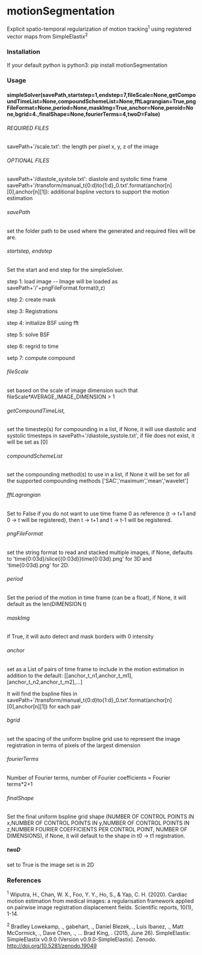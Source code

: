 # motionSegmentation
Explicit spatio-temporal regularization of motion tracking<sup>1</sup> using registered vector maps from SimpleElastix<sup>2</sup>

### Installation
If your default python is python3:
pip install motionSegmentation

### Usage
#### simpleSolver(savePath,startstep=1,endstep=7,fileScale=None,getCompoundTimeList=None,compoundSchemeList=None,fftLagrangian=True,pngFileFormat=None,period=None,maskImg=True,anchor=None,peroid=None,bgrid=4.,finalShape=None,fourierTerms=4,twoD=False)
###### REQUIRED FILES
savePath+'/scale.txt': the length per pixel x, y, z of the image 
###### OPTIONAL FILES
savePath+'/diastole_systole.txt': diastole and systolic time frame
savePath+'/transform/manual_t{0:d}to{1:d}_0.txt'.format(anchor[n][0],anchor[n][1]): additional bspline vectors to support the motion estimation
###### savePath
set the folder path to be used where the generated and required files will be are.
###### startstep, endstep
Set the start and end step for the simpleSolver.

step 1: load image -- Image will be loaded as savePath+'/'+pngFileFormat.format(t,z)

step 2: create mask

step 3: Registrations

step 4: initialize BSF using fft

step 5: solve BSF

step 6: regrid to time

setp 7: compute compound

###### fileScale
set based on the scale of image dimension such that fileScale*AVERAGE_IMAGE_DIMENSION > 1

###### getCompoundTimeList,
set the timestep(s) for compounding in a list, if None, it will use diastolic and systolic timesteps in savePath+'/diastole_systole.txt', if file does not exist, it will be set as [0]

###### compoundSchemeList
set the compounding method(s) to use in a list, if None it will be set for all the supported compounding methods ['SAC','maximum','mean','wavelet'] 

###### fftLagrangian
Set to False if you do not want to use time frame 0 as reference (t -> t+1 and 0 -> t will be registered), then t -> t+1 and t -> t-1 will be registered.

###### pngFileFormat
set the string format to read and stacked multiple images, if None, defaults to 'time{0:03d}/slice{{0:03d}}time{0:03d}.png' for 3D and 'time{0:03d}.png' for 2D.

###### period
Set the period of the motion in time frame (can be a float), if None, it will default as the len(DIMENSION t)

###### maskImg
if True, it will auto detect and mask borders with 0 intensity

###### anchor
set as a List of pairs of time frame to include in the motion estimation in addition to the default: [[anchor_t_n1,anchor_t_m1],[anchor_t_n2,anchor_t_m2],...]

It will find the bspline files in savePath+'/transform/manual_t{0:d}to{1:d}_0.txt'.format(anchor[n][0],anchor[n][1]) for each pair

###### bgrid
set the spacing of the uniform bspline grid use to represent the image registration in terms of pixels of the largest dimension

###### fourierTerms
Number of Fourier terms, number of Fourier coefficients = Fourier terms*2+1

###### finalShape
Set the final uniform bspline grid shape (NUMBER OF CONTROL POINTS IN x,NUMBER OF CONTROL POINTS IN y,NUMBER OF CONTROL POINTS IN z,NUMBER FOURIER COEFFICIENTS PER CONTROL POINT, NUMBER OF DIMENSIONS), if None, it will default to the shape in t0 -> t1 registration.

##### twoD
set to True is the image set is in 2D

### References
<sup>1</sup> Wiputra, H., Chan, W. X., Foo, Y. Y., Ho, S., & Yap, C. H. (2020). Cardiac motion estimation from medical images: a regularisation framework applied on pairwise image registration displacement fields. Scientific reports, 10(1), 1-14.

<sup>2</sup> Bradley Lowekamp, ., gabehart, ., Daniel Blezek, ., Luis Ibanez, ., Matt McCormick, ., Dave Chen, ., … Brad King, . (2015, June 26). SimpleElastix: SimpleElastix v0.9.0 (Version v0.9.0-SimpleElastix). Zenodo. http://doi.org/10.5281/zenodo.19049
